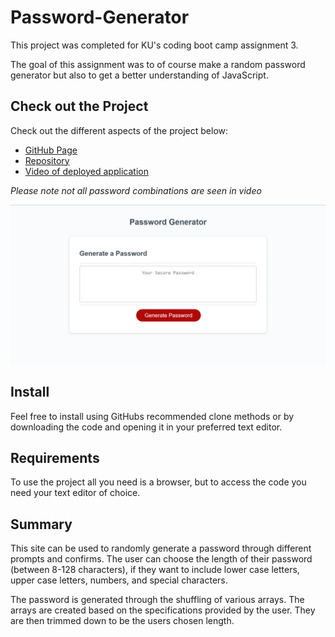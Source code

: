 # Password-Generator
This project was completed for KU's coding boot camp assignment 3. 

The goal of this assignment was to of course make a random password generator but also to get a better understanding of JavaScript.

## Check out the Project
Check out the different aspects of the project below:

- [GitHub Page](https://johnathanmann.github.io/Password-Gen/)
- [Repository](https://github.com/johnathanmann/Password-Ge)
- [Video of deployed application](https://watch.screencastify.com/v/aFVwpkoSQxhPxLRXRE0W)

*Please note not all password combinations are seen in video*

![Screenshot of password generator the user can see the textbox where their password will appear and the button they can click to go through the process of customizing their password.](website_screenshot.PNG)

## Install
Feel free to install using GitHubs recommended clone methods or by downloading the code and opening it in your preferred text editor.

## Requirements
To use the project all you need is a browser, but to access the code you need your text editor of choice.

## Summary
This site can be used to randomly generate a password through different prompts and confirms. The user can choose the length of their password (between 8-128 characters), if they want to include lower case letters, upper case letters, numbers, and special characters. 

The password is generated through the shuffling of various arrays. The arrays are created based on the specifications provided by the user. They are then trimmed down to be the users chosen length. 
